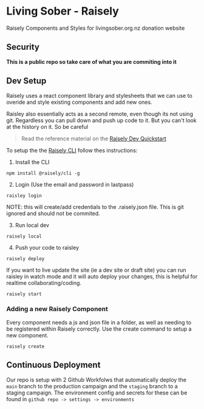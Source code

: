 # Living Sober - Raisely
Raisely Components and Styles for livingsober.org.nz donation website

## Security
**This is a public repo so take care of what you are commiting into it**

## Dev Setup
Raisely uses a react component library and stylesheets that we can use to overide and style existing components and add new ones.

Raisley also essentially acts as a second remote, even though its not using git. Regardless you can pull down and push up code to it.
But you can't look at the history on it. So be careful

> Read the reference material on the [Raisely Dev Quickstart](https://developers.raisely.com/docs/developer-quickstart)

To setup the the [Raisely CLI](https://github.com/raisely/cli) follow thes instructions:

1. Install the CLI
```
npm install @raisely/cli -g
```

2. Login (Use the email and password in lastpass)
```
raisley login
```

NOTE: this will create/add credentials to the .raisely.json file. This is git ignored and should not be commited.

3. Run local dev
```
raisely local
```

4. Push your code to raisley
```
raisely deploy
```

If you want to live update the site (ie a dev site or draft site) you can run raisley in watch mode and it will auto deploy your changes, this is helpful for realtime collaborating/coding.
```
raisely start
```

### Adding a new Raisely Component
Every component needs a js and json file in a folder, as well as needing to be registered within Raisely correctly. Use the create command to setup a new component.
```
raisely create
```

## Continuous Deployment
Our repo is setup with 2 Github Workfolws that automatically deploy the `main` branch to the production campaign and the `staging` branch to a staging campaign. The environment config and secrets for these can be found in `github repo -> settings -> environments`